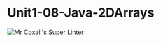# Unit1-08-Java-2DArrays

[![Mr Coxall's Super Linter](https://github.com/ICS4U-Programming-TitwechW/Unit1-08-Java-2DArrays/workflows/Mr%20Coxall's%20Super%20Linter/badge.svg)](https://github.com/ICS4U-Programming-TitwechW/Unit1-08-Java-2DArrays/actions/)
